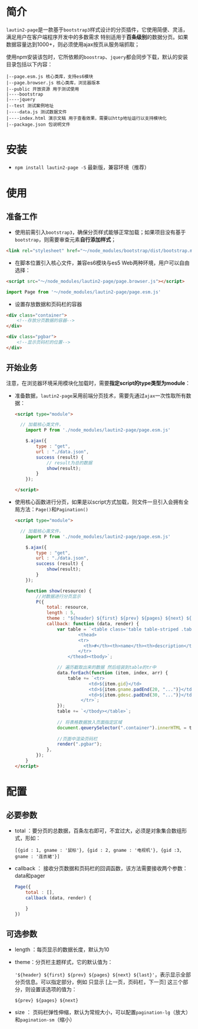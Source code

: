 # 简介

`lautin2-page`是一款基于`bootstrap3`样式设计的分页插件，它使用简便、灵活，满足用户在客户端程序开发中的多数需求  特别适用于**百条级别**的数据分页。如果数据容量达到1000+，则必须使用ajax按页从服务端抓取；

使用npm安装该包时，它所依赖的`boostrap`、`jquery`都会同步下载，默认的安装目录包括以下内容：

```text
|--page.esm.js 核心类库，支持es6模块
|--page.browser.js 核心类库，浏览器版本
|--public 开放资源 用于测试使用
|----bootstrap
|----jquery
|--test 测试案例地址
|----data.js 测试数据文件
|----index.html 演示文稿 用于查看效果，需要以http地址运行以支持模块化
|--package.json 包说明文件
```



# 安装

+  `npm install lautin2-page -S` 最新版，兼容环境（推荐）





# 使用



## 准备工作

+ 使用前需引入`bootstrap3`，确保分页样式能够正常加载；如果项目没有基于`bootstrap`，则需要审查元素**自行添加样式**；

```html
<link rel="stylesheet" href="～/node_modules/bootstrap/dist/bootstrap.min.css">
```

+ 在脚本位置引入核心文件，兼容es6模块与es5 Web两种环境，用户可以自由选择：

 ```html
 <script src="～/node_modules/lautin2-page/page.browser.js"></script>
 ```

```javascript
import Page from '～/node_modules/lautin2-page/page.esm.js'
```

+ 设置存放数据和页码栏的容器

```html
<div class="container">
    <!--存放分页数据的容器-->
</div>

<div class="pgbar">
    <!--显示页码栏的位置-->
</div>
```





## 开始业务

注意，在浏览器环境采用模块化加载时，需要**指定script的type类型为module**：

+ 准备数据，`lautin2-page`采用前端分页技术，需要先通过`ajax`一次性取所有数据：

  ```html
  <script type="module">
  
  	// 加载核心类文件，
      import P from './node_modules/lautin2-page/page.esm.js'
  
      $.ajax({
          type : "get",
          url : "./data.json",
          success (result) {
              // result为总的数据
              show(result);
          }
      });
  
  </script>
  ```

  

+ 使用核心函数进行分页，如果是以script方式加载，则文件一旦引入会拥有全局方法：`Page()`和`Pagination()`

  ```html
  <script type="module">
  
  	// 加载核心类文件，
      import P from './node_modules/lautin2-page/page.esm.js'
  
      $.ajax({
          type : "get",
          url : "./data.json",
          success (result) {
              show(result);
          }
      });
  
      function show(resource) {
          //对数据进行分页显示
          P({
              total: resource,
              length : 5,
              theme : "${header} ${first} ${prev} ${pages} ${next} ${last}",
              callback: function (data, render) {
                  var table = `<table class='table table-striped .table-hover'>   
                          <thead>
                          <tr>
                          	<th>#</th><th>name</th><th>description</th>
                          </tr>
                      </thead><tbody>`;
  
                  // 遍历截取出来的数据 然后组装到table的tr中
                  data.forEach(function (item, index, arr) {
                      table += `<tr>
                              <td>${item.gid}</td>
                              <td>${item.gname.padEnd(20, "...")}</td>
                              <td>${item.gdesc.padEnd(30, "...")}</td>
                           </tr>`;
                  });
                  table += `</tbody></table>`;
                  
                  // 将表格数据放入页面指定区域
                  document.qeuerySelector(".container").innerHTML = table;
                  
                  //页面中渲染页码栏
                  render(".pgbar");
              },
          });
      }
  </script>
  ```

  



# 配置



## 必要参数

+ total ：要分页的总数据，百条左右即可，不宜过大，必须是对象集合数组形式，形如：

  `[{gid : 1, gname : '鼠标'}, {gid : 2, gname : '电视机'}, {gid :3, gname : '连衣裙'}]`

+ callback ： 接收分页数据和页码栏的回调函数，该方法需要接收两个参数：data和pager

  ```javascript
  Page({
      total : [],
      callback (data, render) {
          
      }
  })
  ```



## 可选参数

+ length ：每页显示的数据长度，默认为10

+ theme：分页栏主题样式，它的默认值为：

  `'${header} ${first} ${prev} ${pages} ${next} ${last}'`，表示显示全部分页信息。可以指定部分，例如 只显示 [上一页，页码栏，下一页] 这三个部分，则设置该选项的值为：

  `${prev} ${pages} ${next}`

+ size ： 页码栏弹性伸缩，默认为常规大小，可以配置`pagination-lg`（放大）和`pagination-sm`（缩小）